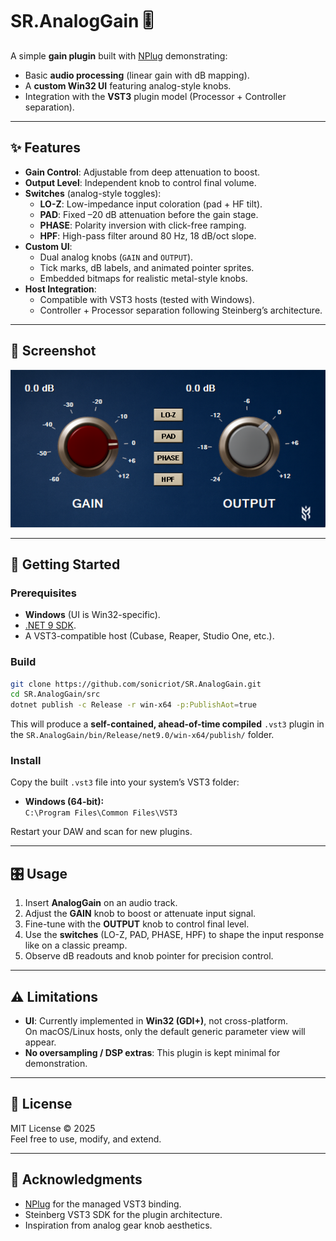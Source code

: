 # SR.AnalogGain 🎚️

A simple **gain plugin** built with [NPlug](https://github.com/xoofx/NPlug) demonstrating:

- Basic **audio processing** (linear gain with dB mapping).
- A **custom Win32 UI** featuring analog-style knobs.
- Integration with the **VST3** plugin model (Processor + Controller separation).

---

## ✨ Features

- **Gain Control**: Adjustable from deep attenuation to boost.
- **Output Level**: Independent knob to control final volume.
- **Switches** (analog-style toggles):
  - **LO-Z**: Low-impedance input coloration (pad + HF tilt).
  - **PAD**: Fixed –20 dB attenuation before the gain stage.
  - **PHASE**: Polarity inversion with click-free ramping.
  - **HPF**: High-pass filter around 80 Hz, 18 dB/oct slope.
- **Custom UI**:
  - Dual analog knobs (`GAIN` and `OUTPUT`).
  - Tick marks, dB labels, and animated pointer sprites.
  - Embedded bitmaps for realistic metal-style knobs.
- **Host Integration**:
  - Compatible with VST3 hosts (tested with Windows).
  - Controller + Processor separation following Steinberg’s architecture.

---

## 🎨 Screenshot

![AnalogGain UI](docs/screenshot.png)

---

## 🚀 Getting Started

### Prerequisites

- **Windows** (UI is Win32-specific).
- [.NET 9 SDK](https://dotnet.microsoft.com/download).
- A VST3-compatible host (Cubase, Reaper, Studio One, etc.).

### Build

```sh
git clone https://github.com/sonicriot/SR.AnalogGain.git
cd SR.AnalogGain/src
dotnet publish -c Release -r win-x64 -p:PublishAot=true
```

This will produce a **self-contained, ahead-of-time compiled** `.vst3` plugin in the `SR.AnalogGain/bin/Release/net9.0/win-x64/publish/` folder.

### Install

Copy the built `.vst3` file into your system’s VST3 folder:

- **Windows (64-bit):**  
  `C:\Program Files\Common Files\VST3`

Restart your DAW and scan for new plugins.

---

## 🎛️ Usage

1. Insert **AnalogGain** on an audio track.
2. Adjust the **GAIN** knob to boost or attenuate input signal.
3. Fine-tune with the **OUTPUT** knob to control final level.
4. Use the **switches** (LO-Z, PAD, PHASE, HPF) to shape the input response like on a classic preamp.
5. Observe dB readouts and knob pointer for precision control.

---

## ⚠️ Limitations

- **UI**: Currently implemented in **Win32 (GDI+)**, not cross-platform.  
  On macOS/Linux hosts, only the default generic parameter view will appear.
- **No oversampling / DSP extras**: This plugin is kept minimal for demonstration.

---

## 📜 License

MIT License © 2025  
Feel free to use, modify, and extend.

---

## 🙌 Acknowledgments

- [NPlug](https://github.com/xoofx/NPlug) for the managed VST3 binding.  
- Steinberg VST3 SDK for the plugin architecture.  
- Inspiration from analog gear knob aesthetics.
